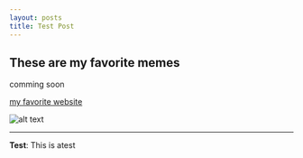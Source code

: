 ```yaml
---
layout: posts
title: Test Post
---
```


## These are my favorite memes
comming soon

[my favorite website](http://www.google.com)

![alt text]("")

---
**Test**: This is atest
